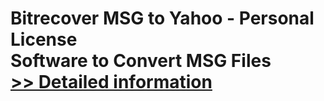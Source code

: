 # Bitrecover MSG to Yahoo - Personal License<br />Software to Convert MSG Files<br />[>> Detailed information](https://secure.shareit.com/shareit/product.html?productid=300977002&affiliateid=200057808)